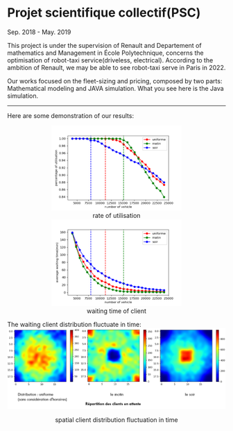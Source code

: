 # Projet scientifique collectif(PSC) 

Sep. 2018 - May. 2019

This project is under the supervision of Renault and Departement of mathematics and Management in École Polytechnique, 
concerns the optimisation of robot-taxi service(driveless, electrical). According to the ambition of Renault, 
we may be able to see robot-taxi serve in Paris in 2022.

Our works focused on the fleet-sizing and pricing, composed by two parts: Mathematical modeling and JAVA simulation. 
What you see here is the Java simulation.  

----
Here are some demonstration of our results:

<center class="half">
<img src="./demo/percentage_of_utilisation.png"  title="Logo" width="300" />
<center>rate of utilisation</center>
<img src="./demo/average_waiting_time.png"  title="Logo" width="300"/>
<center>waiting time of client</center>

</center>

The waiting client distribution fluctuate in time:
![distribution fluctuation in time](./demo/distribution_selon_le_temps.png)
<center>spatial client distribution fluctuation in time</center>